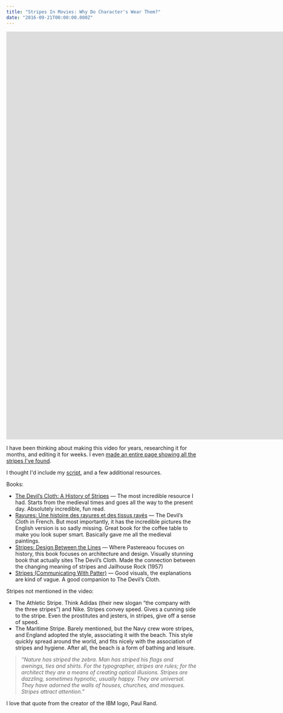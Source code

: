 ```yaml
---
title: "Stripes In Movies: Why Do Character's Wear Them?"
date: "2016-09-21T00:00:00.000Z"
---
```


<iframe width="1920" height="1080" src="https://www.youtube.com/embed/Y1U4YkNkoG0" frameborder="0" allow="accelerometer; autoplay; clipboard-write; encrypted-media; gyroscope; picture-in-picture" allowfullscreen></iframe>

I have been thinking about making this video for years, researching it for months, and editing it for weeks. I even [made an entire page showing all the stripes I've found](/stripes).

I thought I'd include my [script](https://docs.google.com/document/d/1sXcAcufnHQqquAlmq2Av_yXxRXnjYcMeiaPRTWab6Ls/edit?usp=sharing), and a few additional resources.

Books:

- [The Devil’s Cloth: A History of Stripes](https://www.amazon.com/Devils-Cloth-History-Stripes/dp/0743453263/ref=sr_1_1?ie=UTF8&qid=1537531815&sr=8-1&keywords=the+devils+cloth) — The most incredible resource I had. Starts from the medieval times and goes all the way to the present day. Absolutely incredible, fun read.
- [Rayures: Une histoire des rayures et des tissus rayés](https://www.amazon.com/RAYURES-histoire-rayures-tissus-ray%C3%A9s/dp/2020236664/) — The Devil’s Cloth in French. But most importantly, it has the incredible pictures the English version is so sadly missing. Great book for the coffee table to make you look super smart. Basically gave me all the medieval paintings.
- [Stripes: Design Between the Lines](https://www.amazon.com/Stripes-Design-Between-Linda-OKeeffe/dp/1580933416/ref=sr_1_28?s=books&ie=UTF8&qid=1537532384&sr=1-28&keywords=stripes) — Where Pastereaou focuses on history, this book focuses on architecture and design. Visually stunning book that actually sites The Devil’s Cloth. Made the connection between the changing meaning of stripes and Jailhouse Rock (1957)
- [Stripes (Communicating With Patter)](https://www.amazon.com/Stripes-Communicating-Patterns-Mark-Hampshire/dp/2940361150/ref=sr_1_1?ie=UTF8&qid=1537532166&sr=8-1&keywords=stripes+mark+hampshire) — Good visuals, the explanations are kind of vague. A good companion to The Devil’s Cloth.

Stripes not mentioned in the video:

- The Athletic Stripe. Think Adidas (their new slogan “the company with the three stripes”) and Nike. Stripes convey speed. Gives a cunning side to the stripe. Even the prostitutes and jesters, in stripes, give off a sense of speed.
- The Maritime Stripe. Barely mentioned, but the Navy crew wore stripes, and England adopted the style, associating it with the beach. This style quickly spread around the world, and fits nicely with the association of stripes and hygiene. After all, the beach is a form of bathing and leisure.

> _“Nature has striped the zebra. Man has striped his flags and awnings, ties and shirts. For the typographer, stripes are rules; for the architect they are a means of creating optical illusions. Stripes are dazzling, sometimes hypnotic, usually happy. They are universal. They have adorned the walls of houses, churches, and mosques. Stripes attract attention.”_

I love that quote from the creator of the IBM logo, Paul Rand.

